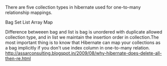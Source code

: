 There are five collection types in hibernate used for one-to-many relationship mappings.

Bag
Set
List
Array
Map

Difference betweeen bag and list is bag is unordered with duplicate allowed collection type,
and in list we maintain the insertion order in collection.The most important thing is 
to know that Hibernate can map your collections as a bag implicitly if you don't use index column in one-to-many relation.
http://assarconsulting.blogspot.in/2009/08/why-hibernate-does-delete-all-then-re.html
